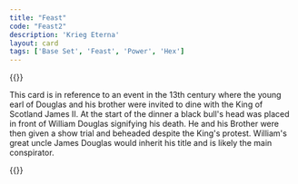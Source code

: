 ```yaml
---
title: "Feast"
code: "Feast2"
description: 'Krieg Eterna'
layout: card
tags: ['Base Set', 'Feast', 'Power', 'Hex']
---
```

{{<card-detail-page title="Feast2" artwork="A Boyar Wedding Feast by Konstantin Makovsky (1883)" book="The Black Douglas" attr="S.R. Crockett">}}
<p>
This card is in reference to an event in the 13th century where the young earl of Douglas and his brother were invited to dine with the King of Scotland James II. At the start of the dinner a black bull's head was placed in front of William Douglas signifying his death. He and his Brother were then given a show trial and beheaded despite the King's protest. William's great uncle James Douglas would inherit his title and is likely the main conspirator.
</p>
{{</card-detail-page>}}